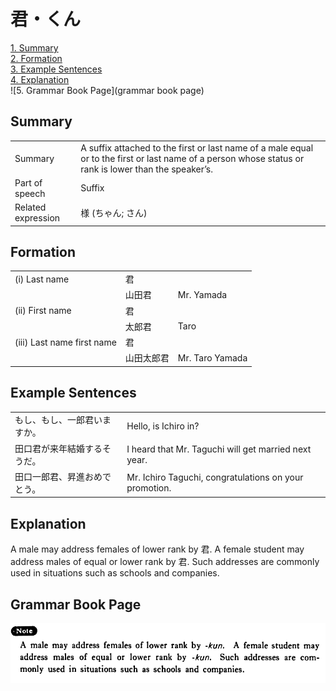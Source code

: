 # 君・くん

[1. Summary](#summary)<br>
[2. Formation](#formation)<br>
[3. Example Sentences](#example-sentences)<br>
[4. Explanation](#explanation)<br>
![5. Grammar Book Page](grammar book page)<br>


## Summary

<table><tr>   <td>Summary</td>   <td>A suffix attached to the first or last name of a male equal or to the first or last name of a person whose status or rank is lower than the speaker’s.</td></tr><tr>   <td>Part of speech</td>   <td>Suffix</td></tr><tr>   <td>Related expression</td>   <td>様 (ちゃん; さん)</td></tr></table>

## Formation

<table class="table"> <tbody><tr class="tr head"> <td class="td"><span class="numbers">(i)</span> <span> Last    name</span></td> <td class="td"><span class="concept">君</span> </td> <td class="td"><span>&nbsp;</span></td> </tr> <tr class="tr"> <td class="td"><span>&nbsp;</span></td> <td class="td"><span>山田<span class="concept">君</span></span> </td> <td class="td"><span>Mr.    Yamada</span></td> </tr> <tr class="tr head"> <td class="td"><span class="numbers">(ii)</span> <span> First name</span></td> <td class="td"><span class="concept">君</span> </td> <td class="td"><span>&nbsp;</span></td> </tr> <tr class="tr"> <td class="td"><span>&nbsp;</span></td> <td class="td"><span>太郎<span class="concept">君</span></span> </td> <td class="td"><span>Taro</span></td> </tr> <tr class="tr head"> <td class="td"><span class="numbers">(iii)</span> <span> <span class="bold">Last name first name</span></span></td> <td class="td"><span class="concept">君</span> </td> <td class="td"><span>&nbsp;</span></td> </tr> <tr class="tr"> <td class="td"><span>&nbsp;</span></td> <td class="td"><span>山田太郎<span class="concept">君</span></span> </td> <td class="td"><span>Mr.    Taro Yamada</span></td> </tr></tbody></table>

## Example Sentences

<table><tr>   <td>もし、もし、一郎君いますか。</td>   <td>Hello, is Ichiro in?</td></tr><tr>   <td>田口君が来年結婚するそうだ。</td>   <td>I heard that Mr. Taguchi will get married next year.</td></tr><tr>   <td>田口一郎君、昇進おめでとう。</td>   <td>Mr. Ichiro Taguchi, congratulations on your promotion.</td></tr></table>

## Explanation

<p>A male may address females of lower rank by <span class="cloze">君</span>. A female student may address males of equal or lower rank by <span class="cloze">君</span>. Such addresses are commonly used in situations such as schools and companies.</p>

## Grammar Book Page

![](../img/Basic君.png)

